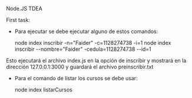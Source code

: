 Node.JS TDEA

First task:

* Para ejecutar se debe ejecutar alguno de estos comandos:

  node index inscribir -n="Faider" -c=1128274738 -i=1
  node index inscribir --nombre="Faider" -cedula=1128274738 --id=1


Esto ejecutará el archivo index.js en la opción de inscribir y mostrará en la dirección 127.0.0.1:3000 y guardará el archivo preinscribir.txt

* Para el comando de listar los cursos se debe usar:

  node index listarCursos 
